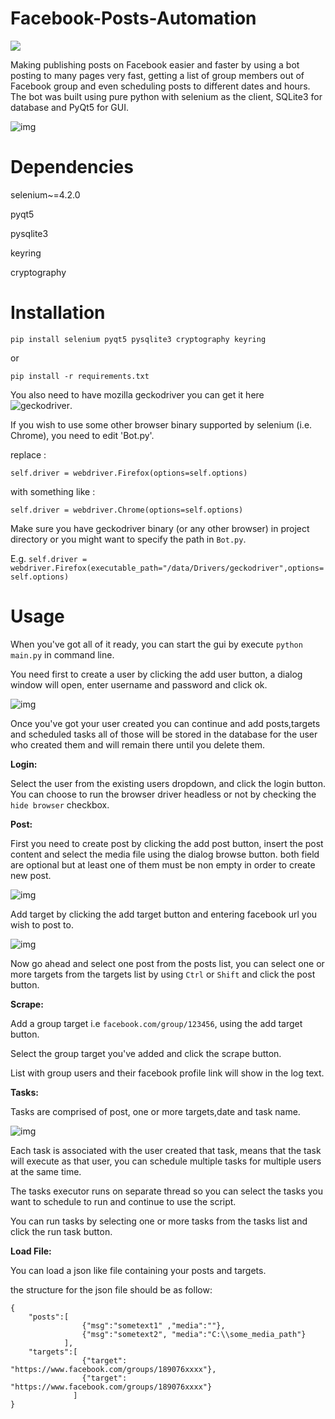 # Facebook-Posts-Automation
<a href="#">  
    <img src="https://img.shields.io/badge/contributions-welcome-brightgreen.svg?style=flat&label=Contributions&colorA=red&colorB=black" />
</a>

Making publishing posts on Facebook easier and faster by using a bot posting to many pages very fast,
getting a list of group members out of Facebook group and even scheduling posts to different dates and
hours. The bot was built using pure python with selenium as the client, SQLite3 for database and PyQt5
for GUI.


![img](https://i.ibb.co/ysYqVdj/mainwindowfb.png)

# Dependencies
selenium~=4.2.0

pyqt5

pysqlite3

keyring

cryptography

# Installation

`pip install selenium pyqt5 pysqlite3 cryptography keyring`

or

`pip install -r requirements.txt`

You also need to have mozilla geckodriver you can get it here ![geckodriver](https://github.com/mozilla/geckodriver).

If you wish to use some other browser binary supported by selenium (i.e. Chrome), you need to edit 'Bot.py'.

replace :

`self.driver = webdriver.Firefox(options=self.options)` 

with something like :

`self.driver = webdriver.Chrome(options=self.options)`

Make sure you have geckodriver binary (or any other browser) in project directory or you might want to specify the path in `Bot.py`.

E.g. `self.driver = webdriver.Firefox(executable_path="/data/Drivers/geckodriver",options=self.options)`

# Usage

When you've got all of it ready, you can start the gui by execute `python main.py` in command line.

You need first to create a user by clicking the add user button, a dialog window will open, enter username and password and click ok.

![img](https://i.ibb.co/bd1L6dD/adduser.png)


Once you've got your user created you can continue and add posts,targets and scheduled tasks all of those will be stored in the database for the user who created them and will remain there until you delete them.


__Login:__

Select the user from the existing users dropdown, and click the login button.
You can choose to run the browser driver headless or not by checking the `hide browser` checkbox.

__Post:__

First you need to create post by clicking the add post button, insert the post content and select the media file using the dialog browse button.
both field are optional but at least one of them must be non empty in order to create new post.

![img](https://i.ibb.co/zVk5n97/addpost.png)

Add target by clicking the add target button and entering facebook url you wish to post to.

![img](https://i.ibb.co/mFFSF8L/addtarget.png)

Now go ahead and select one post from the posts list, you can select one or more targets from the targets list by using `Ctrl` or `Shift` and click the post button.

__Scrape:__

Add a group target i.e `facebook.com/group/123456`, using the add target button.

Select the group target you've added and click the scrape button.

List with group users and their facebook profile link will show in the log text. 

__Tasks:__

Tasks are comprised of post, one or more targets,date and task name.

![img](https://i.ibb.co/xF715Zs/addtask.png)

Each task is associated with the user created that task, means that the task will execute as that user, you can schedule multiple tasks for multiple users at the same time.

The tasks executor runs on separate thread so you can select the tasks you want to schedule to run and continue to use the script.

You can run tasks by selecting one or more tasks from the tasks list and click the run task button. 

__Load File:__

You can load a json like file containing your posts and targets.

the structure for the json file should be as follow:

```
{
    "posts":[
                {"msg":"sometext1" ,"media":""},
                {"msg":"sometext2", "media":"C:\\some_media_path"}
            ],
    "targets":[
                {"target": "https://www.facebook.com/groups/189076xxxx"},
                {"target": "https://www.facebook.com/groups/189076xxxx"}
              ]
}

```
